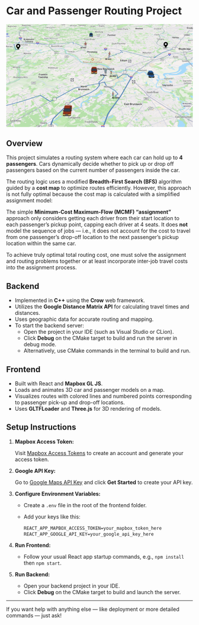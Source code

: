 # Car and Passenger Routing Project

![App Screenshot](frontend/frontend/public/images/app-screenshot.png)

## Overview

This project simulates a routing system where each car can hold up to **4 passengers**. Cars dynamically decide whether to pick up or drop off passengers based on the current number of passengers inside the car.

The routing logic uses a modified **Breadth-First Search (BFS)** algorithm guided by a **cost map** to optimize routes efficiently. However, this approach is not fully optimal because the cost map is calculated with a simplified assignment model:

The simple **Minimum-Cost Maximum-Flow (MCMF) “assignment”** approach only considers getting each driver from their start location to each passenger’s pickup point, capping each driver at 4 seats. It does **not** model the sequence of jobs — i.e., it does not account for the cost to travel from one passenger’s drop-off location to the next passenger’s pickup location within the same car.

To achieve truly optimal total routing cost, one must solve the assignment and routing problems together or at least incorporate inter-job travel costs into the assignment process.

## Backend

- Implemented in **C++** using the **Crow** web framework.
- Utilizes the **Google Distance Matrix API** for calculating travel times and distances.
- Uses geographic data for accurate routing and mapping.
- To start the backend server:
  - Open the project in your IDE (such as Visual Studio or CLion).
  - Click **Debug** on the CMake target to build and run the server in debug mode.
  - Alternatively, use CMake commands in the terminal to build and run.

## Frontend

- Built with React and **Mapbox GL JS**.
- Loads and animates 3D car and passenger models on a map.
- Visualizes routes with colored lines and numbered points corresponding to passenger pick-up and drop-off locations.
- Uses **GLTFLoader** and **Three.js** for 3D rendering of models.

## Setup Instructions

1. **Mapbox Access Token:**

   Visit [Mapbox Access Tokens](https://docs.mapbox.com/help/dive-deeper/access-tokens/) to create an account and generate your access token.

2. **Google API Key:**

   Go to [Google Maps API Key](https://developers.google.com/maps/documentation/javascript/get-api-key) and click **Get Started** to create your API key.

3. **Configure Environment Variables:**

   - Create a `.env` file in the root of the frontend folder.
   - Add your keys like this:

     ```env
     REACT_APP_MAPBOX_ACCESS_TOKEN=your_mapbox_token_here
     REACT_APP_GOOGLE_API_KEY=your_google_api_key_here
     ```

4. **Run Frontend:**

   - Follow your usual React app startup commands, e.g., `npm install` then `npm start`.

5. **Run Backend:**

   - Open your backend project in your IDE.
   - Click **Debug** on the CMake target to build and launch the server.

---

If you want help with anything else — like deployment or more detailed commands — just ask!
